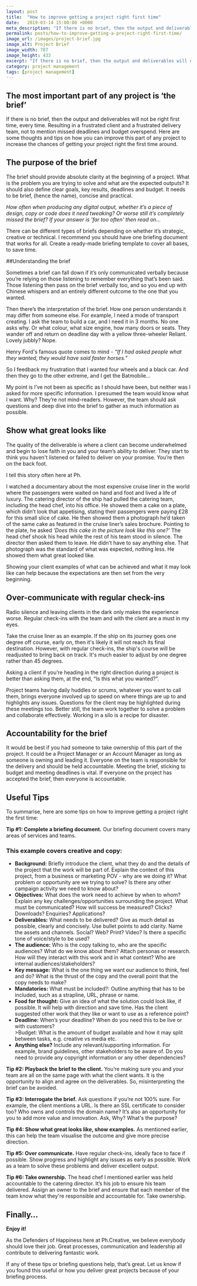 ```yaml
---
layout: post
title:  "How to improve getting a project right first time"
date:   2019-03-14 15:00:00 +0000
meta_description: "If there is no brief, then the output and deliverables will not be right first time, every time."
permalink: posts/how-to-improve-getting-a-project-right-first-time/
image_url: /images/project-brief.jpg
image_alt: Project Brief
image_width: 787
image_height: 433
excerpt: "If there is no brief, then the output and deliverables will not be right first time, every time."
category: project management
tags: [project management]
--- 
```


## The most important part of any project is ‘the brief’ 

If there is no brief, then the output and deliverables will not be right first time, every time. Resulting in a frustrated client and a frustrated delivery team, not to mention missed deadlines and budget overspend. Here are some thoughts and tips on how you can improve this part of any project to increase the chances of getting your project right the first time around. 

## The purpose of the brief

The brief should provide absolute clarity at the beginning of a project. What is the problem you are trying to solve and what are the expected outputs? It should also define clear goals, key results, deadlines and budget. It needs to be brief, (hence the name), concise and practical.

<i>How often when producing any digital output, whether it’s a piece of design, copy or code does it need tweaking? Or worse still it’s completely missed the brief? If your answer is 'far too often' then read on... </i>

There can be different types of briefs depending on whether it’s strategic, creative or technical. I recommend you should have one briefing document that works for all. Create a ready-made briefing template to cover all bases, to save time.

##Understanding the brief

Sometimes a brief can fall down if it’s only communicated verbally because you’re relying on those listening to remember everything that’s been said. Those listening then pass on the brief verbally too, and so you end up with Chinese whispers and an entirely different outcome to the one that you wanted.

Then there’s the interpretation of the brief. How one person understands it may differ from someone else. For example, I need a mode of transport creating. I ask the team to build a car, and I need it in 3 months. No one asks why. Or what colour, what size engine, how many doors or seats. They wander off and return on deadline day with a yellow three-wheeler Reliant. Lovely jubbly? Nope.

Henry Ford's famous quote comes to mind - <i>“If I had asked people what they wanted, they would have said faster horses.”</i>

So I feedback my frustration that I wanted four wheels and a black car. And then they go to the other extreme, and I get the Batmobile...

My point is I’ve not been as specific as I should have been, but neither was I asked for more specific information. I presumed the team would know what I want. Why? They’re not mind-readers. However, the team should ask questions and deep dive into the brief to gather as much information as possible.

## Show what great looks like

The quality of the deliverable is where a client can become underwhelmed and begin to lose faith in you and your team’s ability to deliver. They start to think you haven't listened or failed to deliver on your promise. You’re then on the back foot.

I tell this story often here at Ph.

I watched a documentary about the most expensive cruise liner in the world where the passengers were waited on hand and foot and lived a life of luxury. The catering director of the ship had pulled the catering team, including the head chef, into his office. He showed them a cake on a plate, which didn’t look that appetising, stating their passengers were paying £28 for this small slice of cake. He then showed them a photograph he’d taken of the same cake as featured in the cruise liner’s sales brochure. Pointing to the plate, he asked <i>‘Does this cake in the picture look like this one?’</i> The head chef shook his head while the rest of his team stood in silence. The director then asked them to leave. He didn’t have to say anything else. That photograph was the standard of what was expected, nothing less. He showed them what great looked like.

Showing your client examples of what can be achieved and what it may look like can help because the expectations are then set from the very beginning.

## Over-communicate with regular check-ins

Radio silence and leaving clients in the dark only makes the experience worse. Regular check-ins with the team and with the client are a must in my eyes.

Take the cruise liner as an example. If the ship on its journey goes one degree off course, early on, then it's likely it will not reach its final destination. However, with regular check-ins, the ship's course will be readjusted to bring back on track. It's much easier to adjust by one degree rather than 45 degrees.

Asking a client if you’re heading in the right direction during a project is better than asking them, at the end, “Is this what you wanted?”.

Project teams having daily huddles or scrums, whatever you want to call them, brings everyone involved up to speed on where things are up to and highlights any issues. Questions for the client may be highlighted during these meetings too. Better still, the team work together to solve a problem and collaborate effectively. Working in a silo is a recipe for disaster.

## Accountability for the brief

It would be best if you had someone to take ownership of this part of the project. It could be a Project Manager or an Account Manager as long as someone is owning and leading it. Everyone on the team is responsible for the delivery and should be held accountable. Meeting the brief, sticking to budget and meeting deadlines is vital. If everyone on the project has accepted the brief, then everyone is accountable.

## Useful Tips
To summarise, here are some tips on how to improve getting a project right the first time:

<strong>Tip #1: Complete a briefing document.</strong> Our briefing document covers many areas of services and teams.

### This example covers creative and copy:

<ul>
  <li><strong>Background:</strong> Briefly introduce the client, what they do and the details of the project that the work will be part of. Explain the context of this project, from a business or marketing POV - why are we doing it? What problem or opportunity are we trying to solve? Is there any other campaign activity we need to know about?</li>
  <li><strong>Objectives:</strong> What does the work need to achieve by when to whom? Explain any key challenges/opportunities surrounding the project. What must be communicated? How will success be measured? Clicks? Downloads? Enquiries? Applications?</li>
  <li><strong>Deliverables:</strong> What needs to be delivered? Give as much detail as possible, clearly and concisely. Use bullet points to add clarity.  Name the assets and channels. Social? Web? Print? Video? Is there a specific tone of voice/style to be used?</li>
  <li><strong>The audience:</strong> Who is the copy talking to, who are the specific audiences? What do we know about them? Attach personas or research. How will they interact with this work and in what context? Who are internal audiences/stakeholders?</li>
  <li><strong>Key message:</strong> What is the one thing we want our audience to think, feel and do? What is the thrust of the copy and the overall point that the copy needs to make?</li>
  <li><strong>Mandatories:</strong> What must be included?: Outline anything that has to be included, such as a strapline, URL, phrase or name.</li>
  <li><strong>Food for thought:</strong> Give an idea of what the solution could look like, if possible. It will help with direction and save time. Has the client suggested other work that they like or want to use as a reference point?</li>
  <li><strong>Deadline:</strong> When’s your deadline? When do you need this to be live or with customers?</li>
  <li<strong>>Budget:</strong> What is the amount of budget available and how it may split between tasks, e.g. creative vs media etc.</li>
  <li><strong>Anything else?</strong> Include any relevant/supporting information. For example, brand guidelines, other stakeholders to be aware of. Do you need to provide any copyright information or any other dependencies?</li>
</ul>

<strong>Tip #2: Playback the brief to the client.</strong> You’re making sure you and your team are all on the same page with what the client wants. It is the opportunity to align and agree on the deliverables. So, misinterpreting the brief can be avoided.

<strong>Tip #3: Interrogate the brief.</strong> Ask questions if you’re not 100% sure. For example, the client mentions a URL. Is there an SSL certificate to consider too? Who owns and controls the domain name? It’s also an opportunity for you to add more value and innovation. Ask, Why? What's the purpose?

<strong>Tip #4: Show what great looks like, show examples.</strong> As mentioned earlier, this can help the team visualise the outcome and give more precise direction.

<strong>Tip #5: Over communicate.</strong> Have regular check-ins, ideally face to face if possible. Show progress and highlight any issues as early as possible. Work as a team to solve these problems and deliver excellent output.

<strong>Tip #6: Take ownership.</strong> The head chef I mentioned earlier was held accountable to the catering director. It’s his job to ensure his team delivered. Assign an owner to the brief and ensure that each member of the team know what they're responsible and accountable for. Take ownership.

## Finally…
<strong>Enjoy it!</strong>

As the Defenders of Happiness here at Ph.Creative, we believe everybody should love their job. Great processes, communication and leadership all contribute to delivering fantastic work.

If any of these tips or briefing questions help, that’s great. Let us know if you found this useful or how you deliver great projects because of your briefing process.
